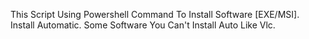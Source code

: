 This Script Using Powershell Command To Install Software [EXE/MSI].
Install Automatic.
Some Software You Can't Install Auto Like Vlc.
